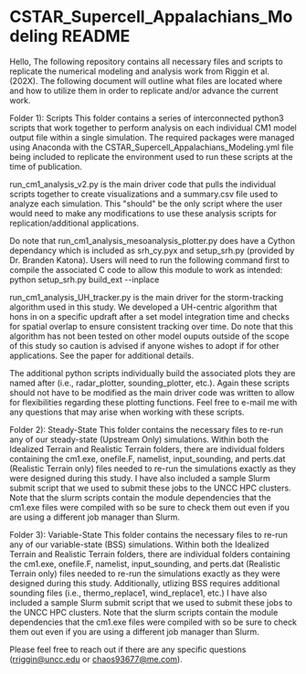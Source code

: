# CSTAR_Supercell_Appalachians_Modeling README

 Hello,
  The following repository contains all necessary files and scripts to replicate the numerical modeling and analysis
 work from Riggin et al. (202X). The following document will outline what files are located where and how to utilize 
 them in order to replicate and/or advance the current work.

Folder 1): Scripts
  This folder contains a series of interconnected python3 scripts that work together to perform analysis on each
 individual CM1 model output file within a single simulation. The required packages were managed using Anaconda
 with the CSTAR_Supercell_Appalachians_Modeling.yml file being included to replicate the environment used to run
 these scripts at the time of publication.
 
 run_cm1_analysis_v2.py is the main driver code that pulls the individual scripts together to create visualizations
 and a summary.csv file used to analyze each simulation. This "should" be the only script where the user would need
 to make any modifications to use these analysis scripts for replication/additional applications.
  
 Do note that run_cm1_analysis_mesoanalysis_plotter.py does have a Cython dependancy which is included as srh_cy.pyx 
 and setup_srh.py (provided by Dr. Branden Katona). Users will need to run the following command first to compile the
 associated C code to allow this module to work as intended: python setup_srh.py build_ext --inplace
  
 run_cm1_analysis_UH_tracker.py is the main driver for the storm-tracking algorithm used in this study. We developed
 a UH-centric algorithm that hons in on a specific updraft after a set model integration time and checks for spatial
 overlap to ensure consistent tracking over time. Do note that this algorithm has not been tested on other model ouputs
 outside of the scope of this study so caution is advised if anyone wishes to adopt if for other applications. See the
 paper for additional details.
  
 The additional python scripts individually build the associated plots they are named after (i.e., radar_plotter, 
 sounding_plotter, etc.). Again these scripts should not have to be modified as the main driver code was written
 to allow for flexibilities regarding these plotting functions. Feel free to e-mail me with any questions that may
 arise when working with these scripts.
  
 Folder 2): Steady-State
   This folder contains the necessary files to re-run any of our steady-state (Upstream Only) simulations. Within both
  the Idealized Terrain and Realistic Terrain folders, there are individual folders containing the cm1.exe, onefile.F,
  namelist, input_sounding, and perts.dat (Realistic Terrain only) files needed to re-run the simulations exactly as they 
  were designed during this study. I have also included a sample Slurm submit script that we used to submit these jobs to the 
  UNCC HPC clusters. Note that the slurm scripts contain the module dependencies that the cm1.exe files were compiled with so 
  be sure to check them out even if you are using a different job manager than Slurm.
   
 Folder 3): Variable-State
   This folder contains the necessary files to re-run any of our variable-state (BSS) simulations. Within both
  the Idealized Terrain and Realistic Terrain folders, there are individual folders containing the cm1.exe, onefile.F,
  namelist, input_sounding, and perts.dat (Realistic Terrain only) files needed to re-run the simulations exactly as they 
  were designed during this study. Additionally, utlizing BSS requires additional sounding files (i.e., thermo_replace1, 
  wind_replace1, etc.) I have also included a sample Slurm submit script that we used to submit these jobs to the 
  UNCC HPC clusters. Note that the slurm scripts contain the module dependencies that the cm1.exe files were compiled 
  with so be sure to check them out even if you are using a different job manager than Slurm.
   
Please feel free to reach out if there are any specific questions (rriggin@uncc.edu or chaos93677@me.com).
